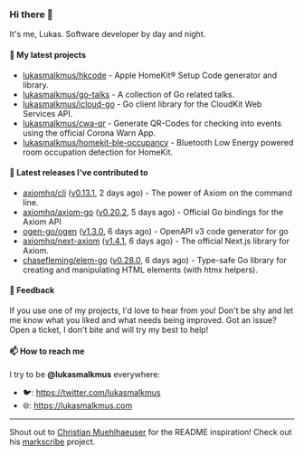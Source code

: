 ### Hi there 👋

It's me, Lukas. Software developer by day and night.

#### 🌱 My latest projects

- [lukasmalkmus/hkcode](https://github.com/lukasmalkmus/hkcode) - Apple HomeKit® Setup Code generator and library.
- [lukasmalkmus/go-talks](https://github.com/lukasmalkmus/go-talks) - A collection of Go related talks.
- [lukasmalkmus/icloud-go](https://github.com/lukasmalkmus/icloud-go) - Go client library for the CloudKit Web Services API.
- [lukasmalkmus/cwa-qr](https://github.com/lukasmalkmus/cwa-qr) - Generate QR-Codes for checking into events using the official Corona Warn App.
- [lukasmalkmus/homekit-ble-occupancy](https://github.com/lukasmalkmus/homekit-ble-occupancy) - Bluetooth Low Energy powered room occupation detection for HomeKit.

#### 🔭 Latest releases I've contributed to

- [axiomhq/cli](https://github.com/axiomhq/cli) ([v0.13.1](https://github.com/axiomhq/cli/releases/tag/v0.13.1), 2 days ago) - The power of Axiom on the command line.
- [axiomhq/axiom-go](https://github.com/axiomhq/axiom-go) ([v0.20.2](https://github.com/axiomhq/axiom-go/releases/tag/v0.20.2), 5 days ago) - Official Go bindings for the Axiom API
- [ogen-go/ogen](https://github.com/ogen-go/ogen) ([v1.3.0](https://github.com/ogen-go/ogen/releases/tag/v1.3.0), 6 days ago) - OpenAPI v3 code generator for go
- [axiomhq/next-axiom](https://github.com/axiomhq/next-axiom) ([v1.4.1](https://github.com/axiomhq/next-axiom/releases/tag/v1.4.1), 6 days ago) - The official Next.js library for Axiom.
- [chasefleming/elem-go](https://github.com/chasefleming/elem-go) ([v0.28.0](https://github.com/chasefleming/elem-go/releases/tag/v0.28.0), 6 days ago) - Type-safe Go library for creating and manipulating HTML elements (with htmx helpers).

#### 💬 Feedback

If you use one of my projects, I'd love to hear from you! Don't be shy and let
me know what you liked and what needs being improved. Got an issue? Open a
ticket, I don't bite and will try my best to help!

#### 📫 How to reach me

I try to be **@lukasmalkmus** everywhere:

- 🐦: https://twitter.com/lukasmalkmus
- 🌐: https://lukasmalkmus.com

---

Shout out to [Christian Muehlhaeuser](https://github.com/muesli) for the README
inspiration! Check out his [markscribe](https://github.com/muesli/markscribe)
project.
